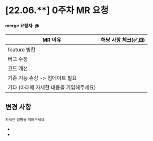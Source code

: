 # [22.06.**] 0주차 MR 요청

#### merge 요청자: @

| MR 이유                                  | 해당 사항 체크(✅,❎) |
| ---------------------------------------- | --------------------- |
| feature 병합                             |                       |
| 버그 수정                                |                       |
| 코드 개선                                |                       |
| 기존 기능 손상 -> 업데이트 필요          |                       |
| 기타 (아래에 자세한 내용을 기입해주세요) |                       |

## 변경 사항

<sub>자세한 설명을 적어주세요</sub>

-
-
